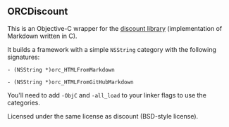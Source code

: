## ORCDiscount

This is an Objective-C wrapper for the [discount library](https://github.com/Orc/discount.git) (implementation of Markdown written in C).

It builds a framework with a simple `NSString` category with the following signatures:

`- (NSString *)orc_HTMLFromMarkdown`

`- (NSString *)orc_HTMLFromGitHubMarkdown`

You'll need to add `-ObjC` and `-all_load` to your linker flags to use the categories.

Licensed under the same license as discount (BSD-style license).
